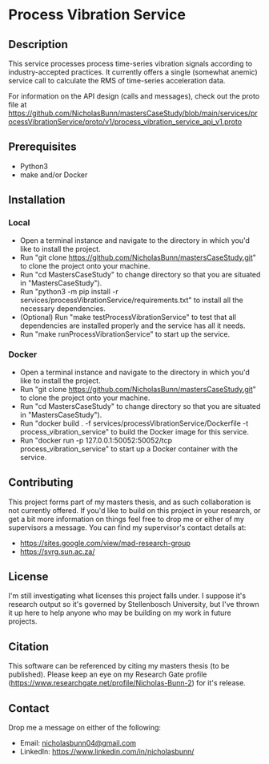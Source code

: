 # **Process Vibration Service**

## **Description**

This service processes process time-series vibration signals according to industry-accepted practices. It currently offers a single (somewhat anemic) service call to calculate the RMS of time-series acceleration data.

For information on the API design (calls and messages), check out the proto file at https://github.com/NicholasBunn/mastersCaseStudy/blob/main/services/processVibrationService/proto/v1/process_vibration_service_api_v1.proto

## **Prerequisites**

- Python3
- make and/or Docker

## **Installation**

### **Local**

- Open a terminal instance and navigate to the directory in which you'd like to install the project.
- Run "git clone https://github.com/NicholasBunn/mastersCaseStudy.git" to clone the project onto your machine.
- Run "cd MastersCaseStudy" to change directory so that you are situated in "MastersCaseStudy").
- Run "python3 -m pip install -r services/processVibrationService/requirements.txt" to install all the necessary dependencies.
- (Optional) Run "make testProcessVibrationService" to test that all dependencies are installed properly and the service has all it needs.
- Run "make runProcessVibrationService" to start up the service.

### **Docker**

- Open a terminal instance and navigate to the directory in which you'd like to install the project.
- Run "git clone https://github.com/NicholasBunn/mastersCaseStudy.git" to clone the project onto your machine.
- Run "cd MastersCaseStudy" to change directory so that you are situated in "MastersCaseStudy").
- Run "docker build . -f services/processVibrationService/Dockerfile -t process_vibration_service" to build the Docker image for this service.
- Run "docker run -p 127.0.0.1:50052:50052/tcp process_vibration_service" to start up a Docker container with the service.

## **Contributing**

This project forms part of my masters thesis, and as such collaboration is not currently offered. If you'd like to build on this project in your research, or get a bit more information on things feel free to drop me or either of my supervisors a message. You can find my supervisor's contact details at:

- https://sites.google.com/view/mad-research-group
- https://svrg.sun.ac.za/

## **License**

I'm still investigating what licenses this project falls under. I suppose it's research output so it's governed by Stellenbosch University, but I've thrown it up here to help anyone who may be building on my work in future projects.

## **Citation**

This software can be referenced by citing my masters thesis (to be published). Please keep an eye on my Research Gate profile (https://www.researchgate.net/profile/Nicholas-Bunn-2) for it's release.

## **Contact**

Drop me a message on either of the following:

- Email: nicholasbunn04@gmail.com
- LinkedIn: https://www.linkedin.com/in/nicholasbunn/
